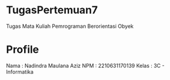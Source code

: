 # TugasPertemuan7
Tugas Mata Kuliah Pemrograman Berorientasi Obyek

# Profile
Nama  : Nadindra Maulana Aziz
NPM   : 2210631170139
Kelas : 3C - Informatika
